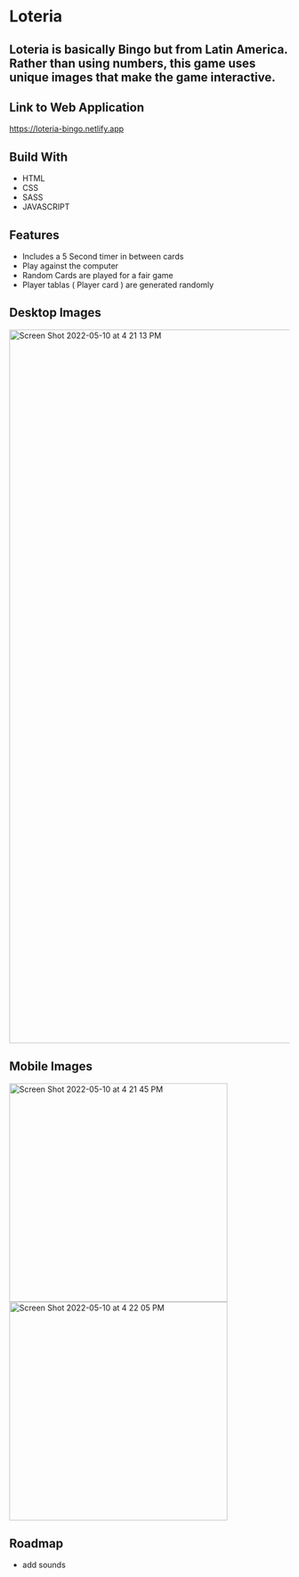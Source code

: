 # Loteria

## Loteria is basically Bingo but from Latin America. Rather than using numbers, this game uses unique images that make the game interactive.

## Link to Web Application 
https://loteria-bingo.netlify.app

## Build With 
<ul>
  <li>HTML</li>
  <li>CSS</li>
  <li>SASS</li>
  <li>JAVASCRIPT</li>
</ul>

## Features 
<ul>
  <li>Includes a 5 Second timer in between cards</li>
  <li>Play against the computer</li>
  <li>Random Cards are played for a fair game</li>
  <li>Player tablas ( Player card ) are generated randomly</li>  
</ul>

## Desktop Images
<img width="1280" alt="Screen Shot 2022-05-10 at 4 21 13 PM" src="https://user-images.githubusercontent.com/61483178/167740360-2af0b49b-5bac-45db-9bbe-abbaa3098212.png">

## Mobile Images
<img width="392" alt="Screen Shot 2022-05-10 at 4 21 45 PM" src="https://user-images.githubusercontent.com/61483178/167740392-2197616c-a160-40cf-830c-3f6aa4b24f69.png">
<img width="392" alt="Screen Shot 2022-05-10 at 4 22 05 PM" src="https://user-images.githubusercontent.com/61483178/167740397-7f3e7a1f-2be1-4045-ac4b-27b9bb6ec478.png">

## Roadmap 
<ul>
  <li>add sounds</li>
</ul>
